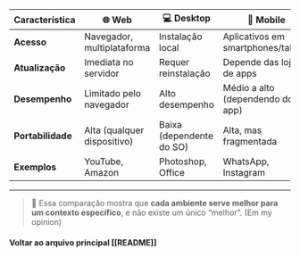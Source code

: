
| Característica    | 🌐 Web                      | 💻 Desktop               | 📱 Mobile                          |
| ----------------- | --------------------------- | ------------------------ | ---------------------------------- |
| **Acesso**        | Navegador, multiplataforma  | Instalação local         | Aplicativos em smartphones/tablets |
| **Atualização**   | Imediata no servidor        | Requer reinstalação      | Depende das lojas de apps          |
| **Desempenho**    | Limitado pelo navegador     | Alto desempenho          | Médio a alto (dependendo do app)   |
| **Portabilidade** | Alta (qualquer dispositivo) | Baixa (dependente do SO) | Alta, mas fragmentada              |
| **Exemplos**      | YouTube, Amazon             | Photoshop, Office        | WhatsApp, Instagram                |

---

> 📌 Essa comparação mostra que **cada ambiente serve melhor para um contexto específico**, e não existe um único “melhor”.  (Em my opinion)

#### Voltar ao arquivo principal [[README]]
